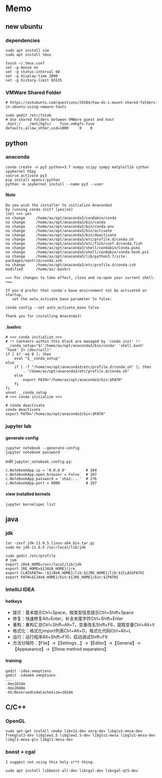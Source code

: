 # Memo

## new ubuntu

### dependencies

    sudo apt install vim
    sudo apt install tmux

    touch ~/.tmux.conf
    set -g mouse on
    set -g status-interval 60
    set -g display-time 3000
    set -g history-limit 65535
    
### VMWare Shared Folder

    # https://askubuntu.com/questions/29284/how-do-i-mount-shared-folders-in-ubuntu-using-vmware-tools 
    
    sudo gedit /etc/fstab
    # Use shared folders between VMWare guest and host
    .host:/    /mnt/hgfs/    fuse.vmhgfs-fuse    defaults,allow_other,uid=1000     0    0

## python

### anaconda

    conda create -n py3 python=3.7 numpy scipy sympy matplotlib cython ipykernel h5py
    source activate py3
    pip install opencv-python
    python -m ipykernel install --name py3 --user
    
#### Note

    Do you wish the installer to initialize Anaconda3
    by running conda init? [yes|no]
    [no] >>> yes
    no change     /home/ax/opt/anaconda3/condabin/conda
    no change     /home/ax/opt/anaconda3/bin/conda
    no change     /home/ax/opt/anaconda3/bin/conda-env
    no change     /home/ax/opt/anaconda3/bin/activate
    no change     /home/ax/opt/anaconda3/bin/deactivate
    no change     /home/ax/opt/anaconda3/etc/profile.d/conda.sh
    no change     /home/ax/opt/anaconda3/etc/fish/conf.d/conda.fish
    no change     /home/ax/opt/anaconda3/shell/condabin/Conda.psm1
    no change     /home/ax/opt/anaconda3/shell/condabin/conda-hook.ps1
    no change     /home/ax/opt/anaconda3/lib/python3.7/site-packages/xontrib/conda.xsh
    no change     /home/ax/opt/anaconda3/etc/profile.d/conda.csh
    modified      /home/ax/.bashrc

    ==> For changes to take effect, close and re-open your current shell. <==

    If you'd prefer that conda's base environment not be activated on startup,
       set the auto_activate_base parameter to false:

    conda config --set auto_activate_base false

    Thank you for installing Anaconda3!
    
#### .bashrc

    # >>> conda initialize >>>
    # !! Contents within this block are managed by 'conda init' !!
    __conda_setup="$('/home/ax/opt/anaconda3/bin/conda' 'shell.bash' 'hook' 2> /dev/null)"
    if [ $? -eq 0 ]; then
        eval "$__conda_setup"
    else
        if [ -f "/home/ax/opt/anaconda3/etc/profile.d/conda.sh" ]; then
            . "/home/ax/opt/anaconda3/etc/profile.d/conda.sh"
        else
            export PATH="/home/ax/opt/anaconda3/bin:$PATH"
        fi
    fi
    unset __conda_setup
    # <<< conda initialize <<<

    # conda deactivate
    conda deactivate
    export PATH="/home/ax/opt/anaconda3/bin:$PATH"
    
### jupyter lab

#### generate config

    jupyter notebook --generate-config
    jupyter notebook password
    
edit `jupyter_notebook_config.py`:    
    
    c.NotebookApp.ip = '0.0.0.0'         # 204
    c.NotebookApp.open_browser = False   # 267
    c.NotebookApp.password = 'sha1:...'  # 276
    c.NotebookApp.port = 9000            # 287
    
#### view installed kernels

    jupyter kernelspec list

## java

### jdk

    tar -zxvf jdk-11.0.5_linux-x64_bin.tar.gz
    sudo mv jdk-11.0.5 /usr/local/lib/jdk

    sudo gedit /etc/profile
    # jvm
    export JAVA_HOME=/usr/local/lib/jdk
    export JRE_HOME=${JAVA_HOME}/jre
    export CLASSPATH=.:${JAVA_HOME}/lib:${JRE_HOME}/lib:${CLASSPATH}
    export PATH=${JAVA_HOME}/bin:${JRE_HOME}/bin:${PATH}

### IntelliJ IDEA

#### hotkeys

- 提示：基本提示Ctrl+Space，按类型信息提示Ctrl+Shift+Space
- 修复：快速修复Alt+Enter，补全末尾字符Ctrl+Shift+Enter
- 重构：重构汇总Ctrl+Shift+Alt+T，变量改名Shift+F6，提取变量Ctrl+Alt+V
- 格式化：格式化import列表Ctrl+Alt+O，格式化代码Ctrl+Alt+L
- 运行：运行程序Alt+Shift+F10，启动调试Shift+F9
- 方法分隔符：【File】→【Settings...】→【Editor】→【General】→【Appearance】→【Show method separators】

#### training
   
    gedit -idea.vmoptions
    gedit -idea64.vmoptions
    ...
    -Xms1024m
    -Xmx2048m
    -XX:ReservedCodeCacheSize=1024m


## C/C++

### OpenGL

    sudo apt-get install cmake libx11-dev xorg-dev libglu1-mesa-dev freeglut3-dev libglew1.5 libglew1.5-dev libglu1-mesa libglu1-mesa-dev libgl1-mesa-glx libgl1-mesa-dev
    
### boost + cgal

    I suggest not using this holy s**t thing. 

    sudo apt install libboost-all-dev libcgal-dev libcgal-qt5-dev
